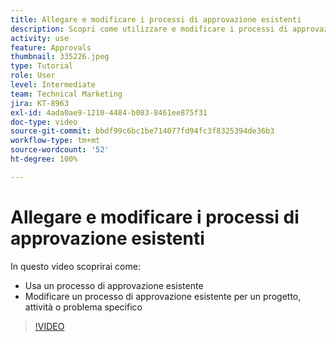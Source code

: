 ```yaml
---
title: Allegare e modificare i processi di approvazione esistenti
description: Scopri come utilizzare e modificare i processi di approvazione esistenti per progetti, attività o problemi in  [!DNL  Workfront].
activity: use
feature: Approvals
thumbnail: 335226.jpeg
type: Tutorial
role: User
level: Intermediate
team: Technical Marketing
jira: KT-8963
exl-id: 4ada0ae9-1210-4484-b083-8461ee875f31
doc-type: video
source-git-commit: bbdf99c6bc1be714077fd94fc3f8325394de36b3
workflow-type: tm+mt
source-wordcount: '52'
ht-degree: 100%

---
```


# Allegare e modificare i processi di approvazione esistenti

In questo video scoprirai come:

* Usa un processo di approvazione esistente
* Modificare un processo di approvazione esistente per un progetto, attività o problema specifico

>[!VIDEO](https://video.tv.adobe.com/v/3414474/?quality=12&learn=on&enablevpops=1&captions=ita)

<!--
learn more URLS
-->

